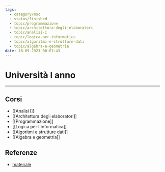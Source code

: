```yaml
---
tags:
  - category/moc
  - status/finished
  - topic/programmazione
  - topic/architettura-degli-elaboratori
  - topic/analisi-I
  - topic/logica-per-informatica
  - topic/algoritmi-e-strutture-dati
  - topic/algebra-e-geometria
date: 18-09-2023 00:01:43
---
```

# Università I anno
---
## Corsi
- [[Analisi I]]
- [[Architettura degli elaboratori]]
- [[Programmazione]]
- [[Logica per l'informatica]]
- [[Algoritmi e strutture dati]]
- [[Algebra e geometria]]

## Referenze
- [materiale](https://dynamik.vercel.app/dash/informatica)